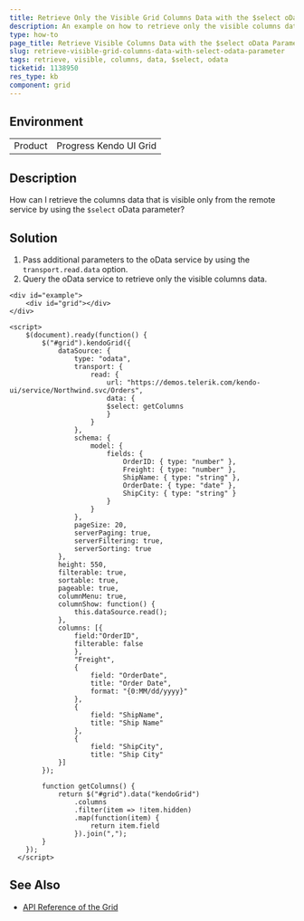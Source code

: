 ```yaml
---
title: Retrieve Only the Visible Grid Columns Data with the $select oData Parameter
description: An example on how to retrieve only the visible columns data with the $select oData parameter in the Kendo UI Grid.
type: how-to
page_title: Retrieve Visible Columns Data with the $select oData Parameter | Kendo UI Grid for jQuery
slug: retrieve-visible-grid-columns-data-with-select-odata-parameter
tags: retrieve, visible, columns, data, $select, odata
ticketid: 1138950
res_type: kb
component: grid
---
```


## Environment

<table>
 <tr>
  <td>Product</td>
  <td>Progress Kendo UI Grid</td>
 </tr>
</table>


## Description

How can I retrieve the columns data that is visible only from the remote service by using the `$select` oData parameter?

## Solution

1. Pass additional parameters to the oData service by using the `transport.read.data` option.
1. Query the oData service to retrieve only the visible columns data.

```dojo
<div id="example">
    <div id="grid"></div>
</div>

<script>
    $(document).ready(function() {
        $("#grid").kendoGrid({
            dataSource: {
                type: "odata",
                transport: {
                    read: {
                        url: "https://demos.telerik.com/kendo-ui/service/Northwind.svc/Orders",
                        data: {
                        $select: getColumns
                        }
                    }
                },
                schema: {
                    model: {
                        fields: {
                            OrderID: { type: "number" },
                            Freight: { type: "number" },
                            ShipName: { type: "string" },
                            OrderDate: { type: "date" },
                            ShipCity: { type: "string" }
                        }
                    }
                },
                pageSize: 20,
                serverPaging: true,
                serverFiltering: true,
                serverSorting: true
            },
            height: 550,
            filterable: true,
            sortable: true,
            pageable: true,
            columnMenu: true,
            columnShow: function() {
                this.dataSource.read();
            },
            columns: [{
                field:"OrderID",
                filterable: false
                },
                "Freight",
                {
                    field: "OrderDate",
                    title: "Order Date",
                    format: "{0:MM/dd/yyyy}"
                },
                {
                    field: "ShipName",
                    title: "Ship Name"
                },
                {
                    field: "ShipCity",
                    title: "Ship City"
            }]
        });

        function getColumns() {
            return $("#grid").data("kendoGrid")
                .columns
                .filter(item => !item.hidden)
                .map(function(item) {
                    return item.field
                }).join(",");
        }
    });
  </script>
```

## See Also

* [API Reference of the Grid](https://docs.telerik.com/kendo-ui/api/javascript/ui/grid)
